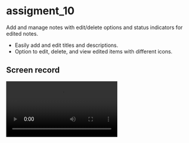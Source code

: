 # assigment_10

Add and manage notes with edit/delete options and status indicators for edited notes.

- Easily add and edit titles and descriptions.
- Option to edit, delete, and view edited items with different icons.

## Screen record

![Screenrecord of the application](record/srecord1.mp4)
